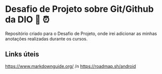 # Desafio de Projeto sobre Git/Github da DIO 📝 ⏰
Repositório criado para o Desafio de Projeto, onde irei adicionar as minhas anotações realizadas durante os cursos.

## Links úteis
https://www.markdownguide.org/ /n
https://roadmap.sh/android
